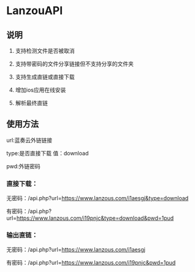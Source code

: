# LanzouAPI

## 说明
1. 支持检测文件是否被取消

2. 支持带密码的文件分享链接但不支持分享的文件夹

3. 支持生成直链或直接下载

4. 增加ios应用在线安装

5. 解析最终直链

## 使用方法

url:蓝奏云外链链接

type:是否直接下载 值：download

pwd:外链密码

### 直接下载：

无密码：/api.php?url=https://www.lanzous.com/i1aesgj&type=download

有密码：/api.php?url=https://www.lanzous.com/i19pnjc&type=download&pwd=1pud


### 输出直链：

无密码：/api.php?url=https://www.lanzous.com/i1aesgj

有密码：/api.php?url=https://www.lanzous.com/i19pnjc&pwd=1pud

